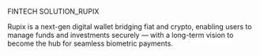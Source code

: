 FINTECH SOLUTION_RUPIX

Rupix is a next-gen digital wallet bridging fiat and crypto, enabling users to manage funds and investments securely — with a long-term vision to become the hub for seamless biometric payments.
